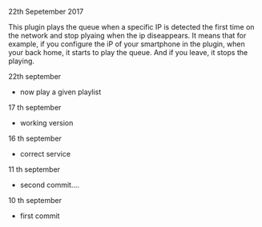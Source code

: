 22th Sepetember 2017

This plugin plays the queue when a specific IP is detected the first time on the network and stop plyaing when the ip diseappears.
It means that for example, if you configure the iP of your smartphone in the plugin, when your back home, it starts to play the queue.
And if you leave, it stops the playing.

22th september

- now play a given playlist

17 th september
- working version

16 th september
- correct  service

11 th september
- second commit....


10 th september

- first commit